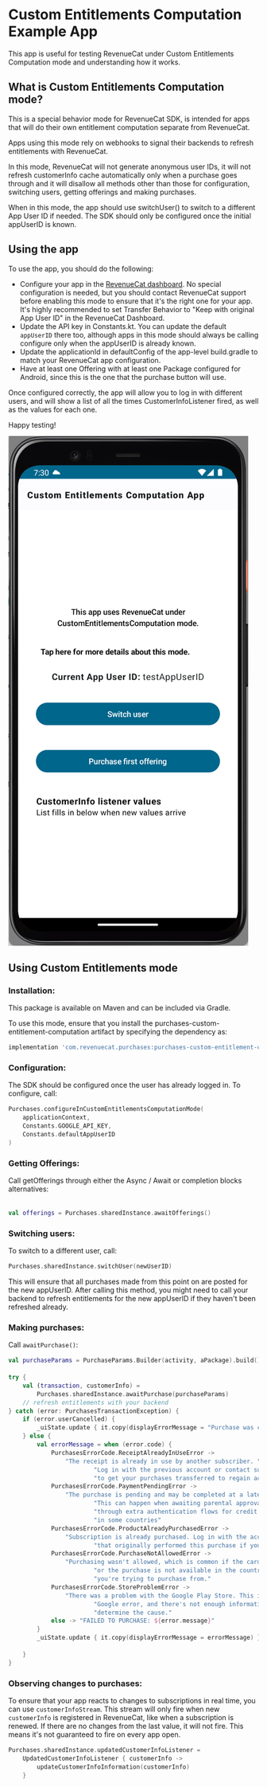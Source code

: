 # Custom Entitlements Computation Example App

This app is useful for testing RevenueCat under Custom Entitlements Computation mode and understanding how it works.

## What is Custom Entitlements Computation mode? 

This is a special behavior mode for RevenueCat SDK, is intended for apps that will do their own entitlement computation separate from RevenueCat. 

Apps using this mode rely on webhooks to signal their backends to refresh entitlements with RevenueCat.

In this mode, RevenueCat will not generate anonymous user IDs, it will not refresh customerInfo cache automatically only when a purchase goes through 
and it will disallow all methods other than those for configuration, switching users, getting offerings and making purchases.

When in this mode, the app should use switchUser() to switch to a different App User ID if needed. 
The SDK should only be configured once the initial appUserID is known.

## Using the app

To use the app, you should do the following: 
- Configure your app in the [RevenueCat dashboard](https://app.revenuecat.com/). No special configuration is needed, but you should contact RevenueCat support
before enabling this mode to ensure that it's the right one for your app. It's highly recommended to set Transfer Behavior to "Keep with original App User ID" in the RevenueCat Dashboard. 
- Update the API key in Constants.kt. You can update the default `appUserID` there too, although apps in this mode should 
always be calling configure only when the appUserID is already known. 
- Update the applicationId in defaultConfig of the app-level build.gradle to match your RevenueCat app configuration.
- Have at least one Offering with at least one Package configured for Android, since this is the one that the purchase button will use. 

Once configured correctly, the app will allow you to log in with different users, and will show a list of all the times CustomerInfoListener fired, as well as 
the values for each one. 

Happy testing!

![sample screenshot](./Sample%20screenshot.png)

## Using Custom Entitlements mode

### Installation: 

This package is available on Maven and can be included via Gradle.

To use this mode, ensure that you install the purchases-custom-entitlement-computation artifact by specifying the dependency as:

```gradle
implementation 'com.revenuecat.purchases:purchases-custom-entitlement-computation:6.8.0'
```

### Configuration: 

The SDK should be configured once the user has already logged in. To configure, call:

```kotlin
Purchases.configureInCustomEntitlementsComputationMode(
    applicationContext,
    Constants.GOOGLE_API_KEY,
    Constants.defaultAppUserID
)
```

### Getting Offerings: 

Call getOfferings through either the Async / Await or completion blocks alternatives:

```kotlin

val offerings = Purchases.sharedInstance.awaitOfferings()

```

### Switching users: 

To switch to a different user, call:

```kotlin
Purchases.sharedInstance.switchUser(newUserID)
```

This will ensure that all purchases made from this point on are posted for the new appUserID. 
After calling this method, you might need to call your backend to refresh entitlements for the new appUserID if they haven't been refreshed already.

### Making purchases:

Call `awaitPurchase()`:

```kotlin
val purchaseParams = PurchaseParams.Builder(activity, aPackage).build()

try {
    val (transaction, customerInfo) =
        Purchases.sharedInstance.awaitPurchase(purchaseParams)
    // refresh entitlements with your backend
} catch (error: PurchasesTransactionException) {
    if (error.userCancelled) {
        _uiState.update { it.copy(displayErrorMessage = "Purchase was cancelled by the user") }
    } else {
        val errorMessage = when (error.code) {
            PurchasesErrorCode.ReceiptAlreadyInUseError ->
                "The receipt is already in use by another subscriber. " +
                        "Log in with the previous account or contact support " +
                        "to get your purchases transferred to regain access"
            PurchasesErrorCode.PaymentPendingError ->
                "The purchase is pending and may be completed at a later time. " +
                        "This can happen when awaiting parental approval or going " +
                        "through extra authentication flows for credit cards " +
                        "in some countries"
            PurchasesErrorCode.ProductAlreadyPurchasedError ->
                "Subscription is already purchased. Log in with the account " +
                        "that originally performed this purchase if you're using a different one."
            PurchasesErrorCode.PurchaseNotAllowedError ->
                "Purchasing wasn't allowed, which is common if the card is declined " +
                        "or the purchase is not available in the country " +
                        "you're trying to purchase from."
            PurchasesErrorCode.StoreProblemError ->
                "There was a problem with the Google Play Store. This is a generic " +
                        "Google error, and there's not enough information to " +
                        "determine the cause."
            else -> "FAILED TO PURCHASE: ${error.message}"
        }
        _uiState.update { it.copy(displayErrorMessage = errorMessage) }

    }
}
```

### Observing changes to purchases:

To ensure that your app reacts to changes to subscriptions in real time, you can use `customerInfoStream`. This stream will only fire when new `customerInfo` is registered
in RevenueCat, like when a subscription is renewed. If there are no changes from the last value, it will not fire. This means it's not guaranteed to fire on every app open.

```kotlin
Purchases.sharedInstance.updatedCustomerInfoListener =
    UpdatedCustomerInfoListener { customerInfo ->
        updateCustomerInfoInformation(customerInfo)
    }
```
